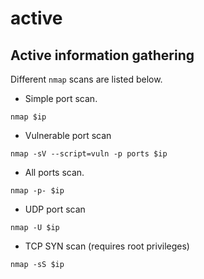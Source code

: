 # active

## Active information gathering

Different `nmap` scans are listed below.

- Simple port scan.

```shell
nmap $ip
```

- Vulnerable port scan

```shell
nmap -sV --script=vuln -p ports $ip
```

- All ports scan.

```shell
nmap -p- $ip
```

- UDP port scan

```shell
nmap -U $ip
```

- TCP SYN scan (requires root privileges)

```shell
nmap -sS $ip
```
